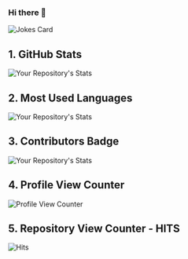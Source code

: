 ### Hi there 👋

<!--
**DevJanith/DevJanith** is a ✨ _special_ ✨ repository because its `README.md` (this file) appears on your GitHub profile.

Here are some ideas to get you started:

- 🔭 I’m currently working on ...
- 🌱 I’m currently learning ...
- 👯 I’m looking to collaborate on ...
- 🤔 I’m looking for help with ...
- 💬 Ask me about ...
- 📫 How to reach me: ...
- 😄 Pronouns: ...
- ⚡ Fun fact: ...
-->   

![Jokes Card](https://readme-jokes.vercel.app/api)

## 1. GitHub Stats
![Your Repository's Stats](https://github-readme-stats.vercel.app/api?username=DevJanith&show_icons=true)
## 2. Most Used Languages
![Your Repository's Stats](https://github-readme-stats.vercel.app/api/top-langs/?username=DevJanith&theme=blue-green)
## 3. Contributors Badge
![Your Repository's Stats](https://contrib.rocks/image?repo=DevJanith/UEE-2022)
## 4. Profile View Counter
![Profile View Counter](https://komarev.com/ghpvc/?username=DevJanith)
## 5. Repository View Counter - HITS
![Hits](https://hitcounter.pythonanywhere.com/count/tag.svg?url=https://github.com/DevJanith/UEE-2022.git)

